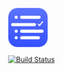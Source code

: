 <img src="/web-assets/images/icon.iconset/icon_128x128.png" alt="Routines App Icon" height=80>

[![Build Status](https://travis-ci.com/donavoncade/Routines.svg?branch=master)](https://travis-ci.com/donavoncade/Routines)

